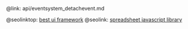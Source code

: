 @link: api/eventsystem_detachevent.md

@seolinktop: [best ui framework](https://webix.com)
@seolink: [spreadsheet javascript library](https://webix.com/spreadsheet/)